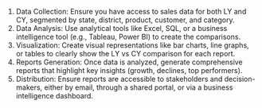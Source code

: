 1.	Data Collection: Ensure you have access to sales data for both LY and CY, segmented by state, district, product, customer, and category.
2.	Data Analysis: Use analytical tools like Excel, SQL, or a business intelligence tool (e.g., Tableau, Power BI) to create the comparisons.
3.	Visualization: Create visual representations like bar charts, line graphs, or tables to clearly show the LY vs CY comparison for each report.
4.	Reports Generation: Once data is analyzed, generate comprehensive reports that highlight key insights (growth, declines, top performers).
5.	Distribution: Ensure reports are accessible to stakeholders and decision-makers, either by email, through a shared portal, or via a business intelligence dashboard.

